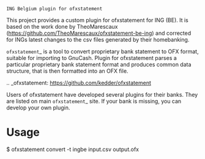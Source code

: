 ~~~~~~~~~~~~~~~~~~~~~~~~~~~~~~
ING Belgium plugin for ofxstatement
~~~~~~~~~~~~~~~~~~~~~~~~~~~~~~

This project provides a custom plugin for ofxstatement for ING (BE). It is based
on the work done by TheoMarescaux (https://github.com/TheoMarescaux/ofxstatement-be-ing)
and corrected for INGs latest changes to the csv files generated by their homebanking.

`ofxstatement`_ is a tool to convert proprietary bank statement to OFX format,
suitable for importing to GnuCash. Plugin for ofxstatement parses a
particular proprietary bank statement format and produces common data
structure, that is then formatted into an OFX file.

.. _ofxstatement: https://github.com/kedder/ofxstatement


Users of ofxstatement have developed several plugins for their banks. They are
listed on main `ofxstatement`_ site. If your bank is missing, you can develop
your own plugin.


Usage
=====
$ ofxstatement convert -t ingbe input.csv output.ofx
